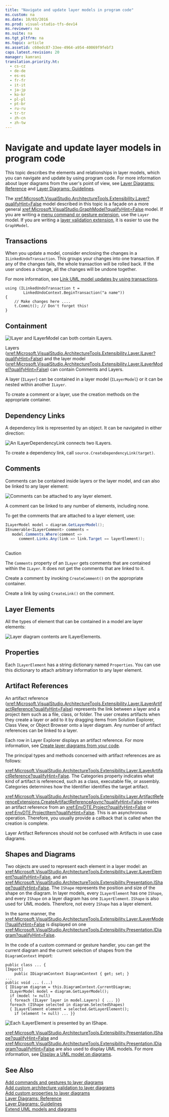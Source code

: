 ```yaml
---
title: "Navigate and update layer models in program code"
ms.custom: na
ms.date: 10/03/2016
ms.prod: visual-studio-tfs-dev14
ms.reviewer: na
ms.suite: na
ms.tgt_pltfrm: na
ms.topic: article
ms.assetid: c60edc87-33ee-4964-a954-40069f9febf3
caps.latest.revision: 20
manager: kamrani
translation.priority.ht: 
  - cs-cz
  - de-de
  - es-es
  - fr-fr
  - it-it
  - ja-jp
  - ko-kr
  - pl-pl
  - pt-br
  - ru-ru
  - tr-tr
  - zh-cn
  - zh-tw
---
```

# Navigate and update layer models in program code
This topic describes the elements and relationships in layer models, which you can navigate and update by using program code. For more information about layer diagrams from the user's point of view, see [Layer Diagrams: Reference](../VS_IDE/Layer-Diagrams--Reference.md) and [Layer Diagrams: Guidelines](../VS_IDE/Layer-Diagrams--Guidelines.md).  
  
 The <xref:Microsoft.VisualStudio.ArchitectureTools.Extensibility.Layer?qualifyHint=False> model described in this topic is a façade on a more general <xref:Microsoft.VisualStudio.GraphModel?qualifyHint=False> model. If you are writing a [menu command or gesture extension](../VS_IDE/Add-commands-and-gestures-to-layer-diagrams.md), use the `Layer` model. If you are writing a [layer validation extension](../VS_IDE/Add-custom-architecture-validation-to-layer-diagrams.md), it is easier to use the `GraphModel`.  
  
## Transactions  
 When you update a model, consider enclosing the changes in a `ILinkedUndoTransaction`. This groups your changes into one transaction. If any of the changes fails, the whole transaction will be rolled back. If the user undoes a change, all the changes will be undone together.  
  
 For more information, see [Link UML model updates by using transactions](../VS_IDE/Link-UML-model-updates-by-using-transactions.md).  
  
```  
using (ILinkedUndoTransaction t =  
        LinkedUndoContext.BeginTransaction("a name"))  
{   
    // Make changes here ....  
    t.Commit(); // Don't forget this!  
}  
```  
  
## Containment  
 ![ILayer and ILayerModel can both contain ILayers.](../VS_IDE/media/LayerApi_Containment.png "LayerApi_Containment")  
  
 Layers (<xref:Microsoft.VisualStudio.ArchitectureTools.Extensibility.Layer.ILayer?qualifyHint=False>) and the layer model (<xref:Microsoft.VisualStudio.ArchitectureTools.Extensibility.Layer.ILayerModel?qualifyHint=False>) can contain Comments and Layers.  
  
 A layer (`ILayer`) can be contained in a layer model (`ILayerModel`) or it can be nested within another `ILayer`.  
  
 To create a comment or a layer, use the creation methods on the appropriate container.  
  
## Dependency Links  
 A dependency link is represented by an object. It can be navigated in either direction:  
  
 ![An ILayerDependencyLink connects two ILayers.](../VS_IDE/media/LayerApi_Dependency.png "LayerApi_Dependency")  
  
 To create a dependency link, call `source.CreateDependencyLink(target)`.  
  
## Comments  
 Comments can be contained inside layers or the layer model, and can also be linked to any layer element:  
  
 ![Comments can be attached to any layer element.](../VS_IDE/media/LayerApi_Comments.png "LayerApi_Comments")  
  
 A comment can be linked to any number of elements, including none.  
  
 To get the comments that are attached to a layer element, use:  
  
```c#  
ILayerModel model = diagram.GetLayerModel();   
IEnumerable<ILayerComment> comments =   
   model.Comments.Where(comment =>   
      comment.Links.Any(link => link.Target == layerElement));  
  
```  
  
> [!CAUTION]
>  The `Comments` property of an `ILayer` gets comments that are contained within the `ILayer`. It does not get the comments that are linked to it.  
  
 Create a comment by invoking `CreateComment()` on the appropriate container.  
  
 Create a link by using `CreateLink()` on the comment.  
  
## Layer Elements  
 All the types of element that can be contained in a model are layer elements:  
  
 ![Layer diagram contents are ILayerElements.](../VS_IDE/media/LayerApi_LayerElements.png "LayerApi_LayerElements")  
  
## Properties  
 Each `ILayerElement` has a string dictionary named `Properties`. You can use this dictionary to attach arbitrary information to any layer element.  
  
## Artifact References  
 An artifact reference (<xref:Microsoft.VisualStudio.ArchitectureTools.Extensibility.Layer.ILayerArtifactReference?qualifyHint=False>) represents the link between a layer and a project item such as a file, class, or folder. The user creates artifacts when they create a layer or add to it by dragging items from Solution Explorer, Class View, or Object Browser onto a layer diagram. Any number of artifact references can be linked to a layer.  
  
 Each row in Layer Explorer displays an artifact reference. For more information, see [Create layer diagrams from your code](../VS_IDE/Create-layer-diagrams-from-your-code.md).  
  
 The principal types and methods concerned with artifact references are as follows:  
  
 <xref:Microsoft.VisualStudio.ArchitectureTools.Extensibility.Layer.ILayerArtifactReference?qualifyHint=False>. The Categories property indicates what kind of artifact is referenced, such as a class, executable file, or assembly. Categories determines how the Identifier identifies the target artifact.  
  
 <xref:Microsoft.VisualStudio.ArchitectureTools.Extensibility.Layer.ArtifactReferenceExtensions.CreateArtifactReferenceAsync?qualifyHint=False> creates an artifact reference from an <xref:EnvDTE.Project?qualifyHint=False> or <xref:EnvDTE.ProjectItem?qualifyHint=False>. This is an asynchronous operation. Therefore, you usually provide a callback that is called when the creation is complete.  
  
 Layer Artifact References should not be confused with Artifacts in use case diagrams.  
  
## Shapes and Diagrams  
 Two objects are used to represent each element in a layer model: an <xref:Microsoft.VisualStudio.ArchitectureTools.Extensibility.Layer.ILayerElement?qualifyHint=False>, and an <xref:Microsoft.VisualStudio.ArchitectureTools.Extensibility.Presentation.IShape?qualifyHint=False>. The `IShape` represents the position and size of the shape on the diagram. In layer models, every `ILayerElement` has one `IShape`, and every `IShape` on a layer diagram has one `ILayerElement`. `IShape` is also used for UML models. Therefore, not every `IShape` has a layer element.  
  
 In the same manner, the <xref:Microsoft.VisualStudio.ArchitectureTools.Extensibility.Layer.ILayerModel?qualifyHint=False> is displayed on one <xref:Microsoft.VisualStudio.ArchitectureTools.Extensibility.Presentation.IDiagram?qualifyHint=False>.  
  
 In the code of a custom command or gesture handler, you can get the current diagram and the current selection of shapes from the `DiagramContext` import:  
  
```  
public class ... {  
[Import]  
    public IDiagramContext DiagramContext { get; set; }  
...  
public void ... (...)   
{ IDiagram diagram = this.DiagramContext.CurrentDiagram;  
  ILayerModel model = diagram.GetLayerModel();  
  if (model != null)  
  { foreach (ILayer layer in model.Layers) { ... }}  
  foreach (IShape selected in diagram.SelectedShapes)  
  { ILayerElement element = selected.GetLayerElement();  
    if (element != null) ... }}  
```  
  
 ![Each ILayerElement is presented by an IShape.](../VS_IDE/media/LayerApi_Shapes.png "LayerApi_Shapes")  
  
 <xref:Microsoft.VisualStudio.ArchitectureTools.Extensibility.Presentation.IShape?qualifyHint=False> and <xref:Microsoft.VisualStudio.ArchitectureTools.Extensibility.Presentation.IDiagram?qualifyHint=False> are also used to display UML models. For more information, see [Display a UML model on diagrams](../VS_IDE/Display-a-UML-model-on-diagrams.md).  
  
## See Also  
 [Add commands and gestures to layer diagrams](../VS_IDE/Add-commands-and-gestures-to-layer-diagrams.md)   
 [Add custom architecture validation to layer diagrams](../VS_IDE/Add-custom-architecture-validation-to-layer-diagrams.md)   
 [Add custom properties to layer diagrams](../VS_IDE/Add-custom-properties-to-layer-diagrams.md)   
 [Layer Diagrams: Reference](../VS_IDE/Layer-Diagrams--Reference.md)   
 [Layer Diagrams: Guidelines](../VS_IDE/Layer-Diagrams--Guidelines.md)   
 [Extend UML models and diagrams](../VS_IDE/Extend-UML-models-and-diagrams.md)